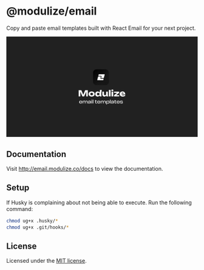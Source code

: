 # @modulize/email

Copy and paste email templates built with React Email for your next project.

![opengraph image](apps/web/public/opengraph.jpg)

## Documentation

Visit http://email.modulize.co/docs to view the documentation.

## Setup

If Husky is complaining about not being able to execute. Run the following command:

```bash
chmod ug+x .husky/*
chmod ug+x .git/hooks/*
```

## License

Licensed under the [MIT license](LICENSE.md).